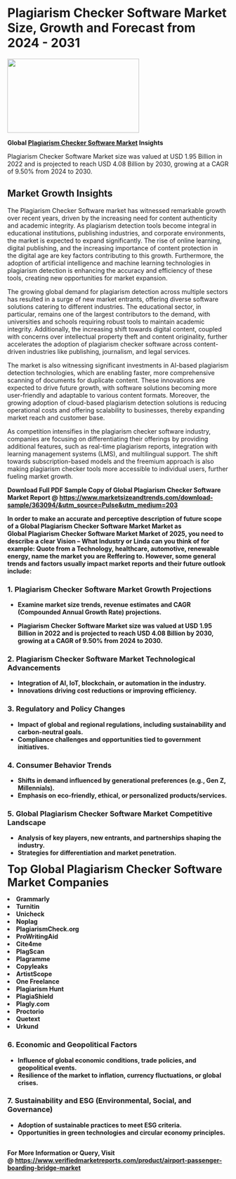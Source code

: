 <H1>Plagiarism Checker Software Market Size, Growth and Forecast from 2024 - 2031</H1><img class="aligncenter size-medium wp-image-584254" src="https://thirdeyenews.in/wp-content/uploads/2024/09/Global-Market-Research-300x168.jpeg" alt="" width="300" height="168" /><p><strong>Global&nbsp;<a href="https://www.marketsizeandtrends.com/download-sample/363094/&amp;utm_source=Pulse&amp;utm_medium=203">Plagiarism Checker Software Market</a> Insights</strong></p><p>Plagiarism Checker Software Market size was valued at USD 1.95 Billion in 2022 and is projected to reach USD 4.08 Billion by 2030, growing at a CAGR of 9.50% from 2024 to 2030.</p><p><h2>Market Growth Insights</h2> <p>The Plagiarism Checker Software market has witnessed remarkable growth over recent years, driven by the increasing need for content authenticity and academic integrity. As plagiarism detection tools become integral in educational institutions, publishing industries, and corporate environments, the market is expected to expand significantly. The rise of online learning, digital publishing, and the increasing importance of content protection in the digital age are key factors contributing to this growth. Furthermore, the adoption of artificial intelligence and machine learning technologies in plagiarism detection is enhancing the accuracy and efficiency of these tools, creating new opportunities for market expansion.</p> <p><strong></strong></p> <p>The growing global demand for plagiarism detection across multiple sectors has resulted in a surge of new market entrants, offering diverse software solutions catering to different industries. The educational sector, in particular, remains one of the largest contributors to the demand, with universities and schools requiring robust tools to maintain academic integrity. Additionally, the increasing shift towards digital content, coupled with concerns over intellectual property theft and content originality, further accelerates the adoption of plagiarism checker software across content-driven industries like publishing, journalism, and legal services.</p> <p>The market is also witnessing significant investments in AI-based plagiarism detection technologies, which are enabling faster, more comprehensive scanning of documents for duplicate content. These innovations are expected to drive future growth, with software solutions becoming more user-friendly and adaptable to various content formats. Moreover, the growing adoption of cloud-based plagiarism detection solutions is reducing operational costs and offering scalability to businesses, thereby expanding market reach and customer base.</p> <p>As competition intensifies in the plagiarism checker software industry, companies are focusing on differentiating their offerings by providing additional features, such as real-time plagiarism reports, integration with learning management systems (LMS), and multilingual support. The shift towards subscription-based models and the freemium approach is also making plagiarism checker tools more accessible to individual users, further fueling market growth.</p> <p><strong></p><p><span class=""><strong>Download Full PDF Sample Copy of Global Plagiarism Checker Software Market Report</strong> @ <a href="https://www.marketsizeandtrends.com/download-sample/363094/&amp;utm_source=Pulse&amp;utm_medium=203" target="_blank">https://www.marketsizeandtrends.com/download-sample/363094/&amp;utm_source=Pulse&amp;utm_medium=203</a></span></p><p>In order to make an accurate and perceptive description of future scope of a Global&nbsp;Plagiarism Checker Software Market Market as Global&nbsp;Plagiarism Checker Software Market Market of 2025, you need to describe a clear Vision &ndash; What Industry or Linda can you think of for example: Quote from a Technology, healthcare, automotive, renewable energy, name the market you are Reffering to. However, some general trends and factors usually impact market reports and their future outlook include:</p><h3>1.&nbsp;<strong>Plagiarism Checker Software Market Growth Projections</strong></h3><ul><li>Examine market size trends, revenue estimates and CAGR (Compounded Annual Growth Rate) projections.</li><li><p>Plagiarism Checker Software Market size was valued at USD 1.95 Billion in 2022 and is projected to reach USD 4.08 Billion by 2030, growing at a CAGR of 9.50% from 2024 to 2030.</p></li></ul><h3>2.&nbsp;<strong>Plagiarism Checker Software Market Technological Advancements</strong></h3><ul><li>Integration of AI, IoT, blockchain, or automation in the industry.</li><li>Innovations driving cost reductions or improving efficiency.</li></ul><h3>3.&nbsp;<strong>Regulatory and Policy Changes</strong></h3><ul><li>Impact of global and regional regulations, including sustainability and carbon-neutral goals.</li><li>Compliance challenges and opportunities tied to government initiatives.</li></ul><h3>4.&nbsp;<strong>Consumer Behavior Trends</strong></h3><ul><li>Shifts in demand influenced by generational preferences (e.g., Gen Z, Millennials).</li><li>Emphasis on eco-friendly, ethical, or personalized products/services.</li></ul><h3>5.&nbsp;<strong>Global Plagiarism Checker Software Market Competitive Landscape</strong></h3><ul><li>Analysis of key players, new entrants, and partnerships shaping the industry.</li><li>Strategies for differentiation and market penetration.</li></ul><p data-pm-slice="1 1 []"><span style="color: inherit; font-family: inherit; font-size: 25px;">Top Global Plagiarism Checker Software Market Companies</span></p><div class="" data-test-id=""><p><li>Grammarly</li><li> Turnitin</li><li> Unicheck</li><li> Noplag</li><li> PlagiarismCheck.org</li><li> ProWritingAid</li><li> Cite4me</li><li> PlagScan</li><li> Plagramme</li><li> Copyleaks</li><li> ArtistScope</li><li> One Freelance</li><li> Plagiarism Hunt</li><li> PlagiaShield</li><li> Plagly.com</li><li> Proctorio</li><li> Quetext</li><li> Urkund</li></p></div><h3>6.&nbsp;<strong>Economic and Geopolitical Factors</strong></h3><ul><li>Influence of global economic conditions, trade policies, and geopolitical events.</li><li>Resilience of the market to inflation, currency fluctuations, or global crises.</li></ul><h3>7.&nbsp;<strong>Sustainability and ESG (Environmental, Social, and Governance)</strong></h3><ul><li>Adoption of sustainable practices to meet ESG criteria.</li><li>Opportunities in green technologies and circular economy principles.</li></ul><h2><strong style="font-size: 14px;">For More Information or Query, Visit @&nbsp;</strong><a style="background-color: #ffffff; font-size: 14px;" href="https://www.marketsizeandtrends.com/report/plagiarism-checker-software-market/" target="_blank">https://www.verifiedmarketreports.com/product/airport-passenger-boarding-bridge-market</a></h2>
